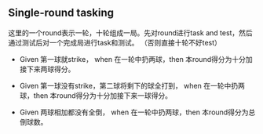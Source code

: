 ## Single-round tasking

这里的一个round表示一轮，十轮组成一局。先对round进行task and test，然后通过测试后对一个完成局进行task和测试。
（否则直接十轮不好test）


- Given 第一球就strike， when 在一轮中扔两球，then 本round得分为十分加接下来两球得分。

- Given 第一球没有strike，第二球将剩下的球全打到， when 在一轮中扔两球，then 本round得分为十分加接下来一球得分。

- Given 两球相加都没有全倒， when 在一轮中扔两球，then 本round得分为总倒球数。